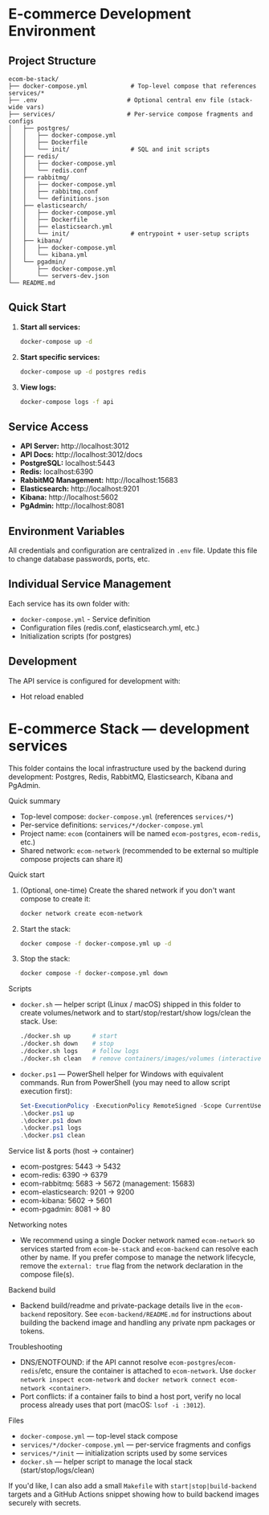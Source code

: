 # E-commerce Development Environment

## Project Structure

```
ecom-be-stack/
├── docker-compose.yml            # Top-level compose that references services/*
├── .env                         # Optional central env file (stack-wide vars)
├── services/                    # Per-service compose fragments and configs
│   ├── postgres/
│   │   ├── docker-compose.yml
│   │   ├── Dockerfile
│   │   └── init/                 # SQL and init scripts
│   ├── redis/
│   │   ├── docker-compose.yml
│   │   └── redis.conf
│   ├── rabbitmq/
│   │   ├── docker-compose.yml
│   │   ├── rabbitmq.conf
│   │   └── definitions.json
│   ├── elasticsearch/
│   │   ├── docker-compose.yml
│   │   ├── Dockerfile
│   │   ├── elasticsearch.yml
│   │   └── init/                 # entrypoint + user-setup scripts
│   ├── kibana/
│   │   ├── docker-compose.yml
│   │   └── kibana.yml
│   └── pgadmin/
│       ├── docker-compose.yml
│       └── servers-dev.json
└── README.md
```

## Quick Start

1. **Start all services:**
   ```bash
   docker-compose up -d
   ```

2. **Start specific services:**
   ```bash
   docker-compose up -d postgres redis
   ```

3. **View logs:**
   ```bash
   docker-compose logs -f api
   ```

## Service Access

- **API Server:** http://localhost:3012
- **API Docs:** http://localhost:3012/docs
- **PostgreSQL:** localhost:5443
- **Redis:** localhost:6390
- **RabbitMQ Management:** http://localhost:15683
- **Elasticsearch:** http://localhost:9201
- **Kibana:** http://localhost:5602
- **PgAdmin:** http://localhost:8081

## Environment Variables

All credentials and configuration are centralized in `.env` file. Update this file to change database passwords, ports, etc.

## Individual Service Management

Each service has its own folder with:
- `docker-compose.yml` - Service definition
- Configuration files (redis.conf, elasticsearch.yml, etc.)
- Initialization scripts (for postgres)

## Development

The API service is configured for development with:
- Hot reload enabled
# E-commerce Stack — development services

This folder contains the local infrastructure used by the backend during development: Postgres, Redis, RabbitMQ, Elasticsearch, Kibana and PgAdmin.

Quick summary
- Top-level compose: `docker-compose.yml` (references `services/*`)
- Per-service definitions: `services/*/docker-compose.yml`
- Project name: `ecom` (containers will be named `ecom-postgres`, `ecom-redis`, etc.)
- Shared network: `ecom-network` (recommended to be external so multiple compose projects can share it)

Quick start
1. (Optional, one-time) Create the shared network if you don't want compose to create it:
   ```bash
   docker network create ecom-network
   ```
2. Start the stack:
   ```bash
   docker compose -f docker-compose.yml up -d
   ```
3. Stop the stack:
   ```bash
   docker compose -f docker-compose.yml down
   ```

Scripts
- `docker.sh` — helper script (Linux / macOS) shipped in this folder to create volumes/network and to start/stop/restart/show logs/clean the stack. Use:
   ```bash
   ./docker.sh up      # start
   ./docker.sh down    # stop
   ./docker.sh logs    # follow logs
   ./docker.sh clean   # remove containers/images/volumes (interactive)
   ```

- `docker.ps1` — PowerShell helper for Windows with equivalent commands. Run from PowerShell (you may need to allow script execution first):
   ```powershell
   Set-ExecutionPolicy -ExecutionPolicy RemoteSigned -Scope CurrentUser
   .\docker.ps1 up
   .\docker.ps1 down
   .\docker.ps1 logs
   .\docker.ps1 clean
   ```

Service list & ports (host -> container)
- ecom-postgres: 5443 -> 5432
- ecom-redis: 6390 -> 6379
- ecom-rabbitmq: 5683 -> 5672 (management: 15683)
- ecom-elasticsearch: 9201 -> 9200
- ecom-kibana: 5602 -> 5601
- ecom-pgadmin: 8081 -> 80

Networking notes
- We recommend using a single Docker network named `ecom-network` so services started from `ecom-be-stack` and `ecom-backend` can resolve each other by name. If you prefer compose to manage the network lifecycle, remove the `external: true` flag from the network declaration in the compose file(s).


Backend build
 - Backend build/readme and private-package details live in the `ecom-backend` repository. See `ecom-backend/README.md` for instructions about building the backend image and handling any private npm packages or tokens.

Troubleshooting
- DNS/ENOTFOUND: if the API cannot resolve `ecom-postgres`/`ecom-redis`/etc, ensure the container is attached to `ecom-network`. Use `docker network inspect ecom-network` and `docker network connect ecom-network <container>`.
- Port conflicts: if a container fails to bind a host port, verify no local process already uses that port (macOS: `lsof -i :3012`).

Files
- `docker-compose.yml` — top-level stack compose
- `services/*/docker-compose.yml` — per-service fragments and configs
- `services/*/init` — initialization scripts used by some services
- `docker.sh` — helper script to manage the local stack (start/stop/logs/clean)

If you'd like, I can also add a small `Makefile` with `start|stop|build-backend` targets and a GitHub Actions snippet showing how to build backend images securely with secrets.
